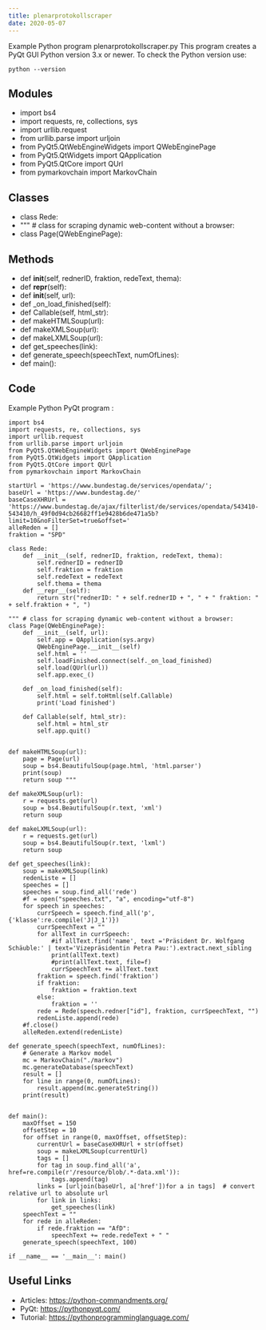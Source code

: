 ```yaml
---
title: plenarprotokollscraper
date: 2020-05-07
---
```

Example Python program plenarprotokollscraper.py
This program creates a PyQt GUI
Python version 3.x or newer.
To check the Python version use:

    python --version

## Modules

* import bs4
* import requests, re, collections, sys
* import urllib.request
* from urllib.parse import urljoin
* from PyQt5.QtWebEngineWidgets import QWebEnginePage
* from PyQt5.QtWidgets import QApplication
* from PyQt5.QtCore import QUrl
* from pymarkovchain import MarkovChain

## Classes

* class Rede:
* """ # class for scraping dynamic web-content without a browser:
* class Page(QWebEnginePage):  

## Methods

* def __init__(self, rednerID, fraktion, redeText, thema):
* def __repr__(self):
* def __init__(self, url):
* def _on_load_finished(self):
* def Callable(self, html_str):
* def makeHTMLSoup(url):
* def makeXMLSoup(url):
* def makeLXMLSoup(url):
* def get_speeches(link):
* def generate_speech(speechText, numOfLines):
* def main():

## Code

Example Python PyQt program :

    import bs4
    import requests, re, collections, sys
    import urllib.request
    from urllib.parse import urljoin
    from PyQt5.QtWebEngineWidgets import QWebEnginePage
    from PyQt5.QtWidgets import QApplication
    from PyQt5.QtCore import QUrl
    from pymarkovchain import MarkovChain
    
    startUrl = 'https://www.bundestag.de/services/opendata/';
    baseUrl = 'https://www.bundestag.de/'
    baseCaseXHRUrl = 'https://www.bundestag.de/ajax/filterlist/de/services/opendata/543410-543410/h_49f0d94cb26682ff1e9428b6de471a5b?limit=10&noFilterSet=true&offset='
    alleReden = []
    fraktion = "SPD"
    
    class Rede:
        def __init__(self, rednerID, fraktion, redeText, thema):
            self.rednerID = rednerID
            self.fraktion = fraktion
            self.redeText = redeText
            self.thema = thema
        def __repr__(self):
            return str("rednerID: " + self.rednerID + ", " + " fraktion: " + self.fraktion + ", ")
    
    """ # class for scraping dynamic web-content without a browser:
    class Page(QWebEnginePage):  
        def __init__(self, url):
            self.app = QApplication(sys.argv)
            QWebEnginePage.__init__(self)
            self.html = ''
            self.loadFinished.connect(self._on_load_finished)
            self.load(QUrl(url))
            self.app.exec_()
    
        def _on_load_finished(self):
            self.html = self.toHtml(self.Callable)
            print('Load finished')
    
        def Callable(self, html_str):
            self.html = html_str
            self.app.quit()
    
    
    def makeHTMLSoup(url):
        page = Page(url)
        soup = bs4.BeautifulSoup(page.html, 'html.parser')
        print(soup)
        return soup """
    
    def makeXMLSoup(url):
        r = requests.get(url)
        soup = bs4.BeautifulSoup(r.text, 'xml')
        return soup
    
    def makeLXMLSoup(url):
        r = requests.get(url)
        soup = bs4.BeautifulSoup(r.text, 'lxml')
        return soup
    
    def get_speeches(link):
        soup = makeXMLSoup(link)
        redenListe = []
        speeches = []
        speeches = soup.find_all('rede')
        #f = open("speeches.txt", "a", encoding="utf-8")
        for speech in speeches:
            currSpeech = speech.find_all('p', {'klasse':re.compile('J|J_1')})
            currSpeechText = ""
            for allText in currSpeech:
                #if allText.find('name', text ='Präsident Dr. Wolfgang Schäuble:' | text='Vizepräsidentin Petra Pau:').extract.next_sibling
                print(allText.text)
                #print(allText.text, file=f) 
                currSpeechText += allText.text
            fraktion = speech.find('fraktion')
            if fraktion:
                fraktion = fraktion.text
            else:
                fraktion = ''
            rede = Rede(speech.redner["id"], fraktion, currSpeechText, "")
            redenListe.append(rede)
        #f.close()
        alleReden.extend(redenListe)
    
    def generate_speech(speechText, numOfLines):
        # Generate a Markov model
        mc = MarkovChain("./markov")
        mc.generateDatabase(speechText)
        result = []
        for line in range(0, numOfLines):
            result.append(mc.generateString())
        print(result)
    
    
    def main():
        maxOffset = 150
        offsetStep = 10
        for offset in range(0, maxOffset, offsetStep): 
            currentUrl = baseCaseXHRUrl + str(offset)  
            soup = makeLXMLSoup(currentUrl)
            tags = []
            for tag in soup.find_all('a', href=re.compile(r'/resource/blob/.*-data.xml')):
                tags.append(tag)
            links = [urljoin(baseUrl, a['href'])for a in tags]  # convert relative url to absolute url
            for link in links:
                get_speeches(link)
        speechText = ""
        for rede in alleReden:
            if rede.fraktion == "AfD":
                speechText += rede.redeText + " "
        generate_speech(speechText, 100)
    
    if __name__ == '__main__': main()

## Useful Links

- Articles: https://python-commandments.org/
- PyQt: https://pythonpyqt.com/
- Tutorial: https://pythonprogramminglanguage.com/

